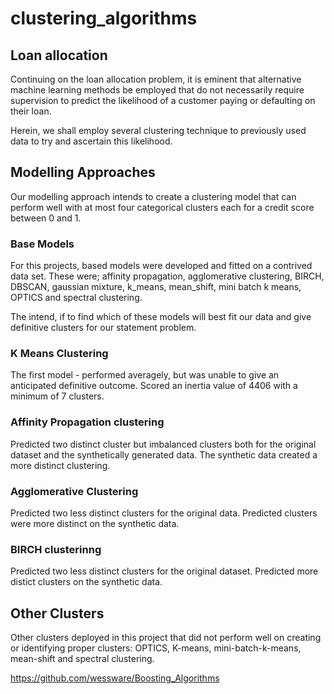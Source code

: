 # clustering_algorithms

## Loan allocation

Continuing on the loan allocation problem, it is eminent that alternative machine learning methods be employed that do not necessarily require
supervision to predict the likelihood of a customer paying or defaulting on their loan.

Herein, we shall employ several clustering technique to previously used data to try and ascertain this likelihood.

## Modelling Approaches

Our modelling approach intends to create a clustering model that can perform well with at most four categorical clusters each for a credit score between 0 and 1.

### Base Models

For this projects, based models were developed and fitted on a contrived data set.
These were; affinity propagation, agglomerative clustering, BIRCH, DBSCAN, gaussian mixture, k_means,
mean_shift, mini batch k means, OPTICS and spectral clustering.

The intend, if to find which of these models will best fit our data and give definitive clusters for our statement problem.

### K Means Clustering

The first model - performed averagely, but was unable to give an anticipated definitive outcome. Scored an
inertia value of 4406 with a minimum of 7 clusters.

### Affinity Propagation clustering

Predicted two distinct cluster but imbalanced clusters both for the original dataset and the synthetically generated data. The synthetic data created a more distinct clustering.

### Agglomerative Clustering

Predicted two less distinct clusters for the original data. Predicted clusters were more distinct on the synthetic data.

### BIRCH clusterinng

Predicted two less distinct clusters for the original dataset. Predicted more distict clusters on the synthetic data.

## Other Clusters

Other clusters deployed in this project that did not perform well on creating or identifying proper clusters: OPTICS, K-means, mini-batch-k-means, mean-shift and spectral clustering.

https://github.com/wessware/Boosting_Algorithms
